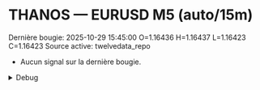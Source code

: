# THANOS — EURUSD M5 (auto/15m)
Dernière bougie: 2025-10-29 15:45:00  O=1.16436  H=1.16437  L=1.16423  C=1.16423
Source active: twelvedata_repo

- Aucun signal sur la dernière bougie.

<details><summary>Debug</summary>

- TD_API_KEY manquant.

</details>